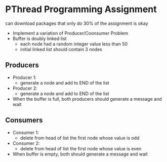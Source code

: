 # PThread Programming Assignment
can download packages that only do 30% of the assignment is okay

* Implement a variation of Producer/Coonsumer Problem
* Buffer is doubly linked list
    * each node had a random integer value less than 50
    * initial linked list should contain 3 nodes
## Producers
* Producer 1:
    * generate a node and add to END of the list
* Producer 2:
    * generate a node and add to END of the list
* When the buffer is full, both producers should generate a message and wait
## Consumers
* Consumer 1:
    * delete from head of list the first node whose value is odd
* Consumer 2: 
    * delete from head of list the first node whose value is even
* When buffer is empty, both should generate a message and wait



